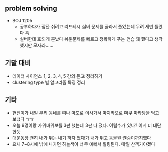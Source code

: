 ## problem solving
- BOJ 1205
  - 공부하다가 잠깐 쉬려고 리프레시 실버 문제를 골라서 풀었는데 무려 세번 틀렸다 흑 
  - 실버한테 호되게 혼났다 쉬운문제를 빠르고 정확하게 푸는 연습 꽤 했다고 생각했지만 모자라......
## 기말 대비
- 데이터 사이언스 1, 2, 3, 4, 5 강의 듣고 정리하기 
- clustering type 별 알고리즘 특징 정리 
## 기타
- 현진이가 내일 우리 동네를 떠나 마포로 이사가서 마지막으로 마쿠 마라탕을 먹고 보냈다 ㅠㅠ
- 오늘 9명이랑 가위바위보를 3판 했는데 3판 다 졌다. 이럴수가 있나? 이게 더 대단한듯 
- 대운동장 괜히 내가 뛰는 내기 하자 했다가 내가 뛰고 동물원 원숭이까지했다 
- 요새 7~8시에 밖에 나가면 하늘색이 너무 예뻐서 힐링된다. 매일 산책가야겠다
